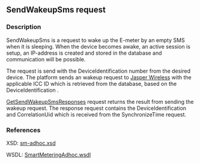 ## SendWakeupSms request

### Description
SendWakeupSms is a request to wake up the E-meter by an empty SMS when it is sleeping. When the device becomes awake, an active session is setup, an IP-address is created and stored in the database and communication will be possible.

The request is send with the DeviceIdentification number from the desired device. The platform sends an wakeup request to [Jasper Wireless](https://kpn.jasperwireless.com/provision/jsp/login.jsp) with the applicable ICC ID which is retrieved from the database, based on the DeviceIdentification . 

[GetSendWakeupSmsResponses](./GetSendWakeupSmsResponses) request returns the result from sending the wakeup request. The response request contains the DeviceIdentification and CorrelationUid which is received from the SynchronizeTime request.

### References

XSD: [sm-adhoc.xsd](https://github.com/OSGP/Platform/blob/development/osgp-adapter-ws-smartmetering/src/main/webapp/WEB-INF/wsdl/smartmetering/schemas/sm-adhoc.xsd)

WSDL: [SmartMeteringAdhoc.wsdl](https://github.com/OSGP/Platform/blob/development/osgp-adapter-ws-smartmetering/src/main/webapp/WEB-INF/wsdl/smartmetering/SmartMeteringAdhoc.wsdl)
